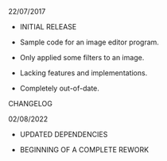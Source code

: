 22/07/2017
- INITIAL RELEASE

- Sample code for an image editor program.

- Only applied some filters to an image.

- Lacking features and implementations.

- Completely out-of-date.

CHANGELOG

02/08/2022
- UPDATED DEPENDENCIES

- BEGINNING OF A COMPLETE REWORK
